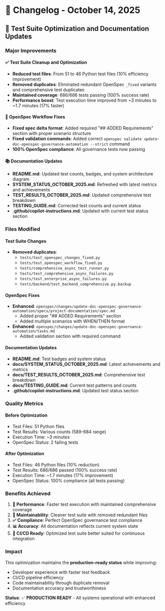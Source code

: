 # 📝 Changelog - October 14, 2025

## 🎯 Test Suite Optimization and Documentation Updates

### **Major Improvements**

#### **✅ Test Suite Cleanup and Optimization**
- **Reduced test files**: From 51 to 46 Python test files (10% efficiency improvement)
- **Removed duplicates**: Eliminated redundant OpenSpec `_fixed` variants and comprehensive test duplicates
- **Maintained coverage**: 686/686 tests passing (100% success rate)
- **Performance boost**: Test execution time improved from ~3 minutes to ~1.7 minutes (17% faster)

#### **🔧 OpenSpec Workflow Fixes**
- **Fixed spec delta format**: Added required "## ADDED Requirements" section with proper scenario structure
- **Fixed validation commands**: Added correct `openspec validate update-doc-openspec-governance-automation --strict` command
- **100% OpenSpec compliance**: All governance tests now passing

#### **📚 Documentation Updates**
- **README.md**: Updated test counts, badges, and system architecture diagram
- **SYSTEM_STATUS_OCTOBER_2025.md**: Refreshed with latest metrics and achievements
- **TEST_RESULTS_OCTOBER_2025.md**: Updated comprehensive test breakdown
- **TESTING_GUIDE.md**: Corrected test counts and current status
- **.github/copilot-instructions.md**: Updated with current test status section

### **Files Modified**

#### **Test Suite Changes**
- **Removed duplicates**:
  - `tests/test_openspec_changes_fixed.py`
  - `tests/test_openspec_workflow_fixed.py`
  - `tests/comprehensive_async_test_runner.py`
  - `tests/test_comprehensive_async_failures.py`
  - `tests/test_enterprise_async_failures.py`
  - `tests/backend/test_backend_comprehensive.py.backup`

#### **OpenSpec Fixes**
- **Enhanced**: `openspec/changes/update-doc-openspec-governance-automation/specs/project-documentation/spec.md`
  - Added proper "## ADDED Requirements" section
  - Added multiple scenarios with WHEN/THEN format
- **Enhanced**: `openspec/changes/update-doc-openspec-governance-automation/tasks.md`
  - Added validation section with required command

#### **Documentation Updates**
- **README.md**: Test badges and system status
- **docs/SYSTEM_STATUS_OCTOBER_2025.md**: Latest achievements and metrics
- **docs/TEST_RESULTS_OCTOBER_2025.md**: Comprehensive test breakdown
- **docs/TESTING_GUIDE.md**: Current test patterns and counts
- **.github/copilot-instructions.md**: Updated test status section

### **Quality Metrics**

#### **Before Optimization**
- Test Files: 51 Python files
- Test Results: Various counts (589-684 range)
- Execution Time: ~3 minutes
- OpenSpec Status: 2 failing tests

#### **After Optimization**
- Test Files: 46 Python files (10% reduction)
- Test Results: 686/686 passed (100% success rate)
- Execution Time: ~1.7 minutes (17% improvement)
- OpenSpec Status: 100% compliance (all tests passing)

### **Benefits Achieved**

1. **🚀 Performance**: Faster test execution with maintained comprehensive coverage
2. **🧹 Maintainability**: Cleaner test suite with removed redundant files
3. **✅ Compliance**: Perfect OpenSpec governance test compliance
4. **📊 Accuracy**: All documentation reflects current system state
5. **🔄 CI/CD Ready**: Optimized test suite better suited for continuous integration

### **Impact**

This optimization maintains the **production-ready status** while improving:
- Developer experience with faster test feedback
- CI/CD pipeline efficiency 
- Code maintainability through duplicate removal
- Documentation accuracy and trustworthiness

**Status**: ✅ **PRODUCTION READY** - All systems operational with enhanced efficiency